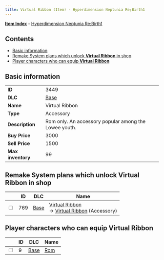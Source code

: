 ```yaml
---
title: Virtual Ribbon (Item) - Hyperdimension Neptunia Re;Birth1
---
```


[**Item Index**](/neptunia/rb1/item/index.html) - [Hyperdimension Neptunia Re;Birth1](/neptunia/rb1)

## Contents

- [Basic information](#basic-information)
- [Remake System plans which unlock **Virtual Ribbon** in shop](#remake-system-plans-which-unlock-virtual-ribbon-in-shop)
- [Player characters who can equip **Virtual Ribbon**](#player-characters-who-can-equip-virtual-ribbon)
## Basic information

|   |   |
| -- | -- |
| **ID** | 3449 |
| **DLC** | [Base](/neptunia/rb1/dlc/1-base.html) |
| **Name** | Virtual Ribbon |
| **Type** | Accessory |
| **Description** | Rom only. An accessory popular among the Lowee youth. |
| **Buy Price** | 3000 |
| **Sell Price** | 1500 |
| **Max inventory** | 99 |


## Remake System plans which unlock **Virtual Ribbon** in shop

|    | ID | DLC | Name |
| -- | -- | --- | ---- |
| <input type="checkbox" id="rb1-remake-1-769" class="trackbox" /> | 769 | [Base](/neptunia/rb1/dlc/1-base.html) | [Virtual Ribbon](/neptunia/rb1/remake/1-769-virtual-ribbon.html)<br /> → [Virtual Ribbon](/neptunia/rb1/item/1-3449-virtual-ribbon.html) (Accessory) |


## Player characters who can equip **Virtual Ribbon**

|    | ID | DLC | Name |
| -- | -- | --- | ---- |
| <input type="checkbox" id="rb1-player-1-9" class="trackbox" /> | 9 | [Base](/neptunia/rb1/dlc/1-base.html) | [Rom](/neptunia/rb1/player/1-9-rom.html) |
